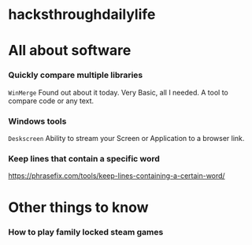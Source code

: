 # hacksthroughdailylife




# All about software

### Quickly compare multiple libraries
`WinMerge` Found out about it today. Very Basic, all I needed. A tool to compare code or any text.



### Windows tools
`Deskscreen` Ability to stream your Screen or Application to a browser link.

### Keep lines that contain a specific word
https://phrasefix.com/tools/keep-lines-containing-a-certain-word/


# Other things to know

### How to play family locked steam games
